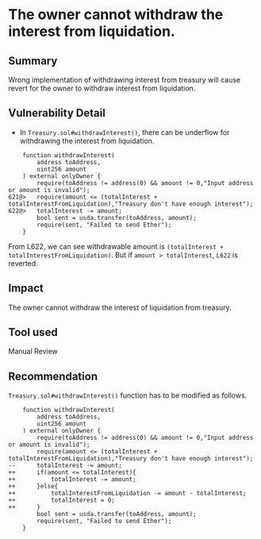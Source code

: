 # The owner cannot withdraw the interest from liquidation.
## Summary
Wrong implementation of withdrawing interest from treasury will cause revert for the owner to withdraw interest from liquidation.

## Vulnerability Detail
- In `Treasury.sol#withdrawInterest()`, there can be underflow for withdrawing the interest from liquidation.
```solidity
    function withdrawInterest(
        address toAddress,
        uint256 amount
    ) external onlyOwner {
        require(toAddress != address(0) && amount != 0,"Input address or amount is invalid");
621@>   require(amount <= (totalInterest + totalInterestFromLiquidation),"Treasury don't have enough interest");
622@>   totalInterest -= amount;
        bool sent = usda.transfer(toAddress, amount);
        require(sent, "Failed to send Ether");
    }
```
From L622, we can see withdrawable amount is `(totalInterest + totalInterestFromLiquidation)`. But if `amount > totalInterest`, `L622` is reverted.

## Impact
The owner cannot withdraw the interest of liquidation from treasury.

## Tool used
Manual Review

## Recommendation
`Treasury.sol#withdrawInterest()` function has to be modified as follows.
```solidity
    function withdrawInterest(
        address toAddress,
        uint256 amount
    ) external onlyOwner {
        require(toAddress != address(0) && amount != 0,"Input address or amount is invalid");
        require(amount <= (totalInterest + totalInterestFromLiquidation),"Treasury don't have enough interest");
--      totalInterest -= amount;
++      if(amount <= totalInterest){
++          totalInterest -= amount;
++      }else{
++          totalInterestFromLiquidation -= amount - totalInterest;
++          totalInterest = 0;
++      }
        bool sent = usda.transfer(toAddress, amount);
        require(sent, "Failed to send Ether");
    }
```